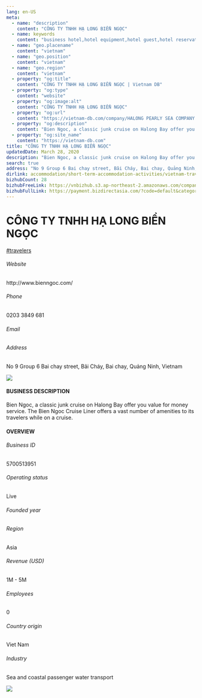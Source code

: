 ```yaml
---
lang: en-US
meta:
  - name: "description"
    content: "CÔNG TY TNHH HẠ LONG BIỂN NGỌC"
  - name: keywords
    content: "business hotel,hotel equipment,hotel guest,hotel reservation,leisure hotel,on site,resort hotels,vacation,vacation,vacation,vacation,vacation,vacation,vacation,vacation,vietnam-travelers-companies"
  - name: "geo.placename"
    content: "vietnam"
  - name: "geo.position"
    content: "vietnam"
  - name: "geo.region"
    content: "vietnam"
  - property: "og:title"
    content: "CÔNG TY TNHH HẠ LONG BIỂN NGỌC | Vietnam DB"
  - property: "og:type"
    content: "website"
  - property: "og:image:alt"
    content: "CÔNG TY TNHH HẠ LONG BIỂN NGỌC"
  - property: "og:url"
    content: "https://vietnam-db.com/company/HALONG PEARLY SEA COMPANY LIMITED-2828594"
  - property: "og:description"
    content: "Bien Ngoc, a classic junk cruise on Halong Bay offer you value for money service. The Bien Ngoc Cruise Liner offers a vast number of amenities to its travelers while on a cruise."
  - property: "og:site_name"
    content: "https://vietnam-db.com"
title: "CÔNG TY TNHH HẠ LONG BIỂN NGỌC"
updatedDate: March 28, 2020
description: "Bien Ngoc, a classic junk cruise on Halong Bay offer you value for money service. The Bien Ngoc Cruise Liner offers a vast number of amenities to its travelers while on a cruise."
search: true
address: "No 9 Group 6 Bai chay street, Bãi Cháy, Bai chay, Quảng Ninh, Vietnam"
dirlink: accommodation/short-term-accommodation-activities/vietnam-travelers-companies
bizhubCount: 28
bizhubFreeLink: https://vnbizhub.s3.ap-northeast-2.amazonaws.com/companies/vietnam-travelers-companies_preview.xlsx
bizhubFullLink: https://payment.bizdirectasia.com/?code=default&category=bizhub&item=vietnam-travelers-companies&redirect=https://vietnam-db.com
---
```



<div class="bd-item">
    <div class="item-content">
        <div class="detail-title-wrap">
            <h1 class="detail-title">
                CÔNG TY TNHH HẠ LONG BIỂN NGỌC
            </h1>
        </div>
		<div class="detail-tagslist"><a href="/accommodation/short-term-accommodation-activities/tags/travelers" class="detail-tagitem">#travelers</a></div>
        <h6 class="bd-label">Website</h6>
        <p>http://www.bienngoc.com/</p>
		<h6 class="bd-label">Phone</h6>
        <p>0203 3849 681</p>
        <h6 class="bd-label">Email</h6>
        <p><a class="textColorPrimary" href="#"></a></p>
        <h6 class="bd-label">Address</h6>
        <p>No 9 Group 6 Bai chay street, Bãi Cháy, Bai chay, Quảng Ninh, Vietnam</p>
    </div>
</div>

<div class="banner-wrap text-center"><a href="" class="banner-link"><img src="/assets/vndb.com/BannerAds2.jpg" class="banner-img"></a></div>

<div class="bd-item">
    <div class="item-content">
        <h4 class="textColorPrimary item-title">BUSINESS DESCRIPTION</h4>
        <p>Bien Ngoc, a classic junk cruise on Halong Bay offer you value for money service. The Bien Ngoc Cruise Liner offers a vast number of amenities to its travelers while on a cruise.</p>
    </div>
</div>

<div class="bd-item">
    <div class="item-content">
        <h4 class="textColorPrimary item-title">OVERVIEW</h4>
        <div class="item-info">
            <h6 class="bd-label">Business ID</h6>
            <p>5700513951</p>
        </div>
        <div class="item-info">
            <h6 class="bd-label">Operating status</h6>
            <p>Live<small class="bd-status_dot live"></small></p>
        </div>
        <div class="item-info">
            <h6 class="bd-label">Founded year</h6>
            <p></p>
        </div>
        <div class="item-info">
            <h6 class="bd-label">Region</h6>
            <p>Asia</p>
        </div>
        <div class="item-info">
            <h6 class="bd-label">Revenue (USD)</h6>
            <p>1M - 5M</p>
        </div>
        <div class="item-info">
            <h6 class="bd-label">Employees</h6>
            <p>0</p>
        </div>
        <div class="item-info">
            <h6 class="bd-label">Country origin</h6>
            <p>Viet Nam</p>
        </div>
        <div class="item-info">
            <h6 class="bd-label">Industry</h6>
            <p>Sea and coastal passenger water transport</p>
        </div>
    </div>
</div>

<div class="banner-wrap text-center"><a href="" class="banner-link"><img src="/assets/vndb.com/BannerAd_04_728x90.jpg" class="banner-img"></a></div>

<CustomPopup popupTitle="ENTER EMAIL TO DOWNLOAD" popupSubTitle="The companies data will be sent to your inbox. Please enter your email." :free="this.$frontmatter.bizhubFreeLink" :paid="this.$frontmatter.bizhubFullLink" :count="this.$frontmatter.bizhubCount"/>

